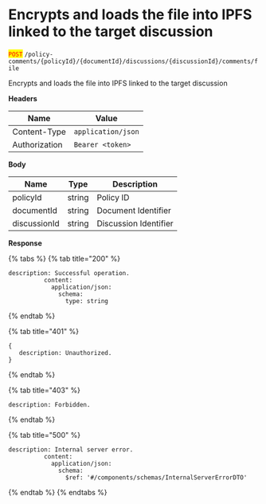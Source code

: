 # Encrypts and loads the file into IPFS linked to the target discussion

<mark style="color:red;">`POST`</mark> `/policy-comments/{policyId}/{documentId}/discussions/{discussionId}/comments/file`

Encrypts and loads the file into IPFS linked to the target discussion

**Headers**

| Name          | Value              |
| ------------- | ------------------ |
| Content-Type  | `application/json` |
| Authorization | `Bearer <token>`   |

**Body**

| Name         | Type   | Description           |
| ------------ | ------ | --------------------- |
| policyId     | string | Policy ID             |
| documentId   | string | Document Identifier   |
| discussionId | string | Discussion Identifier |

**Response**

{% tabs %}
{% tab title="200" %}
```json5
description: Successful operation.
          content:
            application/json:
              schema:
                type: string
```
{% endtab %}

{% tab title="401" %}
```json5
{
   description: Unauthorized.
}
```
{% endtab %}

{% tab title="403" %}
```json5
description: Forbidden.
```
{% endtab %}

{% tab title="500" %}
```json5
description: Internal server error.
          content:
            application/json:
              schema:
                $ref: '#/components/schemas/InternalServerErrorDTO'
```
{% endtab %}
{% endtabs %}
